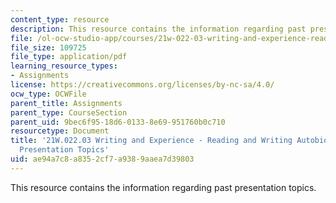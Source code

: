 ```yaml
---
content_type: resource
description: This resource contains the information regarding past presentation topics.
file: /ol-ocw-studio-app/courses/21w-022-03-writing-and-experience-reading-and-writing-autobiography-spring-2014/ae94a7c8a8352cf7a9389aaea7d39803_MIT21W_022_03S14_OralTopic.pdf
file_size: 109725
file_type: application/pdf
learning_resource_types:
- Assignments
license: https://creativecommons.org/licenses/by-nc-sa/4.0/
ocw_type: OCWFile
parent_title: Assignments
parent_type: CourseSection
parent_uid: 9bec6f95-18d6-0133-8e69-951760b0c710
resourcetype: Document
title: '21W.022.03 Writing and Experience - Reading and Writing Autobiography: Past
  Presentation Topics'
uid: ae94a7c8-a835-2cf7-a938-9aaea7d39803
---
```

This resource contains the information regarding past presentation topics.